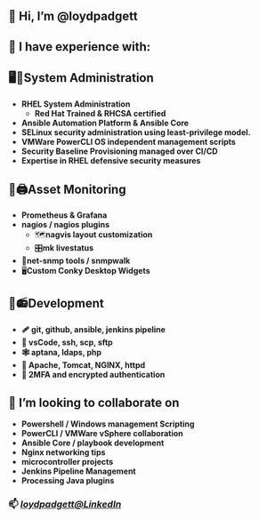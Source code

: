## **👋 Hi, I’m @loydpadgett**
## 👀 **I have experience with:**

## 🖥️🔧**System Administration**   
   - **RHEL System Administration** 
     - **Red Hat Trained & RHCSA certified** 
   - **Ansible Automation Platform & Ansible Core**
   - **SELinux security administration using least-privilege model.**
   - **VMWare PowerCLI OS independent management scripts**
   - **Security Baseline Provisioning managed over CI/CD**
   - **Expertise in RHEL defensive security measures**

 ## 🔭🖨️Asset Monitoring  
   - **Prometheus & Grafana**
   - **nagios / nagios plugins**  
     - 🗺️**nagvis layout customization**
     - 🎛️**mk livestatus**
   - 🦷**net-snmp tools / snmpwalk**
   - 🖥️**Custom Conky Desktop Widgets**

 ## 🧰📻Development
   - **🩹 git, github, ansible, jenkins pipeline**
   - **🥼 vsCode, ssh, scp, sftp**
   - **🕸️ aptana, ldaps, php**
   - **🔐 Apache, Tomcat, NGINX, httpd**
   - **🔐 2MFA and encrypted authentication**  

 ## 💞️ I’m looking to collaborate on 
   - **Powershell / Windows management Scripting**
   - **PowerCLI / VMWare vSphere collaboration**
   - **Ansible Core / playbook development**
   - **Nginx networking tips**
   - **microcontroller projects**
   - **Jenkins Pipeline Management**
   - **Processing Java plugins**

### 📫 *[loydpadgett@LinkedIn](https://www.linkedin.com/in/loydpadgett)*

<!---
loydpadgett/loydpadgett is a ✨ special ✨ repository because its `README.md` (this file) appears on your GitHub profile.
You can click the Preview link to take a look at your changes.
--->
